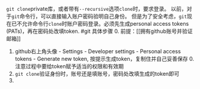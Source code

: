 `git clone`private库，或者带有`--recursive`选项`clone`时，要求登录。
以前，对于`git`命令行，可以直接输入账户密码验明自己身份。
但是为了安全考虑，`git`现在已不允许命令行`clone`时账户密码登录。必须先生成personal access tokens (PATs)，再在密码处改填token. #git
具体步骤
0. 前提：[[拥有github账号并验证邮箱]]
1. github右上角头像 - Settings - Developer settings - Personal access tokens - Generate new token, 按提示生成token，复制住并自己妥善保存
    0. 注意过程中要给token赋予适当的权限和有效期
2. `git clone`验证身份时，账号还是填账号，密码处改填生成的token即可
3. 